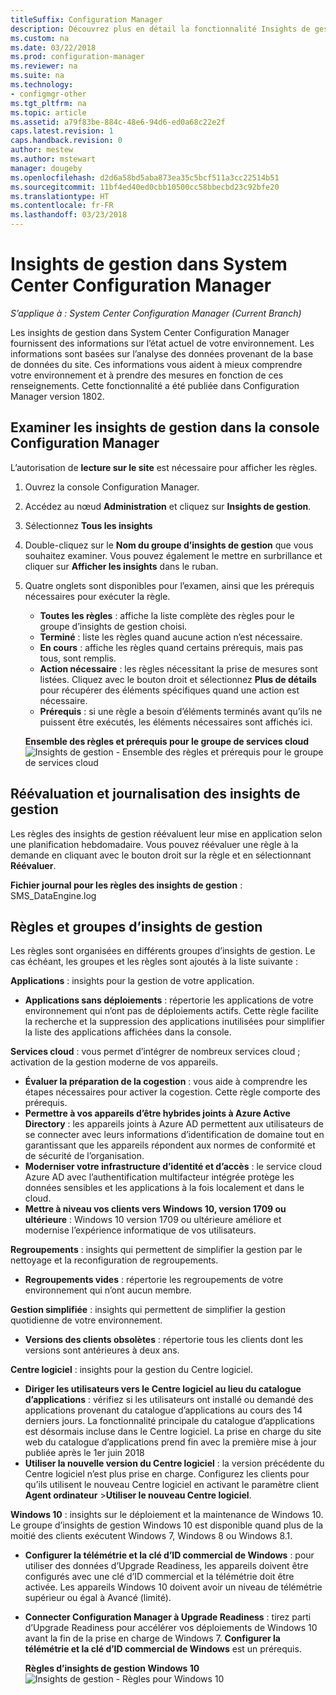 ```yaml
---
titleSuffix: Configuration Manager
description: Découvrez plus en détail la fonctionnalité Insights de gestion disponible dans la console Configuration Manager.
ms.custom: na
ms.date: 03/22/2018
ms.prod: configuration-manager
ms.reviewer: na
ms.suite: na
ms.technology:
- configmgr-other
ms.tgt_pltfrm: na
ms.topic: article
ms.assetid: a79f83be-884c-48e6-94d6-ed0a68c22e2f
caps.latest.revision: 1
caps.handback.revision: 0
author: mestew
ms.author: mstewart
manager: dougeby
ms.openlocfilehash: d2d6a58bd5aba873ea35c5bcf511a3cc22514b51
ms.sourcegitcommit: 11bf4ed40ed0cbb10500cc58bbecbd23c92bfe20
ms.translationtype: HT
ms.contentlocale: fr-FR
ms.lasthandoff: 03/23/2018
---
```

# <a name="management-insights-in-system-center-configuration-manager"></a>Insights de gestion dans System Center Configuration Manager

*S’applique à : System Center Configuration Manager (Current Branch)*

Les insights de gestion dans System Center Configuration Manager fournissent des informations sur l’état actuel de votre environnement. Les informations sont basées sur l’analyse des données provenant de la base de données du site. Ces informations vous aident à mieux comprendre votre environnement et à prendre des mesures en fonction de ces renseignements. Cette fonctionnalité a été publiée dans Configuration Manager version 1802. <!--1353967-->

## <a name="review-management-insights-in-the-configuration-manager-console"></a>Examiner les insights de gestion dans la console Configuration Manager 
L’autorisation de **lecture sur le site**  est nécessaire pour afficher les règles.

1. Ouvrez la console Configuration Manager. 
2. Accédez au nœud **Administration** et cliquez sur **Insights de gestion**.
3. Sélectionnez **Tous les insights**
4. Double-cliquez sur le **Nom du groupe d’insights de gestion** que vous souhaitez examiner. Vous pouvez également le mettre en surbrillance et cliquer sur **Afficher les insights** dans le ruban. 
5. Quatre onglets sont disponibles pour l’examen, ainsi que les prérequis nécessaires pour exécuter la règle. 
    - **Toutes les règles** : affiche la liste complète des règles pour le groupe d’insights de gestion choisi.
    - **Terminé** : liste les règles quand aucune action n’est nécessaire. 
    - **En cours** : affiche les règles quand certains prérequis, mais pas tous, sont remplis.
    - **Action nécessaire** : les règles nécessitant la prise de mesures sont listées. Cliquez avec le bouton droit et sélectionnez **Plus de détails** pour récupérer des éléments spécifiques quand une action est nécessaire. 
    - **Prérequis** : si une règle a besoin d’éléments terminés avant qu’ils ne puissent être exécutés, les éléments nécessaires sont affichés ici.   
    
    **Ensemble des règles et prérequis pour le groupe de services cloud** ![Insights de gestion - Ensemble des règles et prérequis pour le groupe de services cloud](./media/Management-insights-all-cloud-rules.png)

## <a name="management-insights-reevaluation-and-logging"></a>Réévaluation et journalisation des insights de gestion
Les règles des insights de gestion réévaluent leur mise en application selon une planification hebdomadaire. Vous pouvez réévaluer une règle à la demande en cliquant avec le bouton droit sur la règle et en sélectionnant **Réévaluer**.

**Fichier journal pour les règles des insights de gestion** : SMS_DataEngine.log
## <a name="management-insights-groups-and-rules"></a>Règles et groupes d’insights de gestion
Les règles sont organisées en différents groupes d’insights de gestion. Le cas échéant, les groupes et les règles sont ajoutés à la liste suivante :

**Applications** : insights pour la gestion de votre application.

- **Applications sans déploiements** : répertorie les applications de votre environnement qui n’ont pas de déploiements actifs. Cette règle facilite la recherche et la suppression des applications inutilisées pour simplifier la liste des applications affichées dans la console. 

**Services cloud** : vous permet d’intégrer de nombreux services cloud ; activation de la gestion moderne de vos appareils. 
 - **Évaluer la préparation de la cogestion** : vous aide à comprendre les étapes nécessaires pour activer la cogestion. Cette règle comporte des prérequis. 
 - **Permettre à vos appareils d’être hybrides joints à Azure Active Directory** : les appareils joints à Azure AD permettent aux utilisateurs de se connecter avec leurs informations d’identification de domaine tout en garantissant que les appareils répondent aux normes de conformité et de sécurité de l’organisation. 
 - **Moderniser votre infrastructure d’identité et d’accès** : le service cloud Azure AD avec l’authentification multifacteur intégrée protège les données sensibles et les applications à la fois localement et dans le cloud. 
 - **Mettre à niveau vos clients vers Windows 10, version 1709 ou ultérieure** : Windows 10 version 1709 ou ultérieure améliore et modernise l’expérience informatique de vos utilisateurs. 


**Regroupements** : insights qui permettent de simplifier la gestion par le nettoyage et la reconfiguration de regroupements.
   - **Regroupements vides** : répertorie les regroupements de votre environnement qui n’ont aucun membre. 

**Gestion simplifiée** : insights qui permettent de simplifier la gestion quotidienne de votre environnement. 
   - **Versions des clients obsolètes** : répertorie tous les clients dont les versions sont antérieures à deux ans. 

**Centre logiciel** : insights pour la gestion du Centre logiciel. 
   - **Diriger les utilisateurs vers le Centre logiciel au lieu du catalogue d’applications** : vérifiez si les utilisateurs ont installé ou demandé des applications provenant du catalogue d’applications au cours des 14 derniers jours. La fonctionnalité principale du catalogue d’applications est désormais incluse dans le Centre logiciel. La prise en charge du site web du catalogue d’applications prend fin avec la première mise à jour publiée après le 1er juin 2018
   - **Utiliser la nouvelle version du Centre logiciel** : la version précédente du Centre logiciel n’est plus prise en charge. Configurez les clients pour qu’ils utilisent le nouveau Centre logiciel en activant le paramètre client **Agent ordinateur** >**Utiliser le nouveau Centre logiciel**.

**Windows 10** : insights sur le déploiement et la maintenance de Windows 10. Le groupe d’insights de gestion Windows 10 est disponible quand plus de la moitié des clients exécutent Windows 7, Windows 8 ou Windows 8.1.
   - **Configurer la télémétrie et la clé d’ID commercial de Windows** : pour utiliser des données d’Upgrade Readiness, les appareils doivent être configurés avec une clé d’ID commercial et la télémétrie doit être activée. Les appareils Windows 10 doivent avoir un niveau de télémétrie supérieur ou égal à Avancé (limité).
   - **Connecter Configuration Manager à Upgrade Readiness** : tirez parti d’Upgrade Readiness pour accélérer vos déploiements de Windows 10 avant la fin de la prise en charge de Windows 7. **Configurer la télémétrie et la clé d’ID commercial de Windows** est un prérequis.

     **Règles d’insights de gestion Windows 10**
    ![Insights de gestion - Règles pour Windows 10](./media/Windows-10-insights-group.png)
    